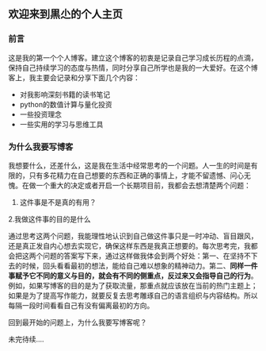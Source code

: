 ## 欢迎来到黒尐的个人主页

### 前言

这是我的第一个个人博客。建立这个博客的初衷是记录自己学习成长历程的点滴，保持自己持续学习的态度与热情，同时分享自己所学也是我的一大爱好。在这个博客上，我主要会记录和分享下面几个内容：
* 对我影响深刻书籍的读书笔记
* python的数值计算与量化投资
* 一些投资理念
* 一些实用的学习与思维工具

### 为什么我要写博客
我想要什么，还差什么，这是我在生活中经常思考的一个问题。人一生的时间是有限的，只有多花精力在自己想要的东西和正确的事情上，才能不留遗憾、问心无愧。在做一个重大的决定或者开启一个长期项目前，我都会去想清楚两个问题：

 

 1. 这件事是不是真的有用？

  2.我做这件事的目的是什么 




通过思考这两个问题，我能理性地认识到自己做这件事只是一时冲动、盲目跟风，还是真正发自内心想去实现它，确保这样东西是我真正想要的。每次思考完，我都会把这两个问题的答案写下来，通过这样做我体会到两个好处：第一、在坚持不下去的时候，回头看看最初的想法，能给自己难以想象的精神动力。第二、**同样一件事赋予它不同的意义与目的，就会有不同的侧重点，反过来又会指导自己的行为**。例如，如果写博客的目的是为了获取流量，那重点就应该放在当前的热门主题上；如果是为了提高写作能力，就要反复去思考雕琢自己的语言组织与内容结构。所以每隔一段时间看看自己有没有偏离最初的方向。

回到最开始的问题上，为什么我要写博客呢？

 

 未完待续....